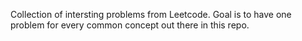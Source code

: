 Collection of intersting problems from Leetcode. Goal is to have one problem for every common concept out there in this repo.
